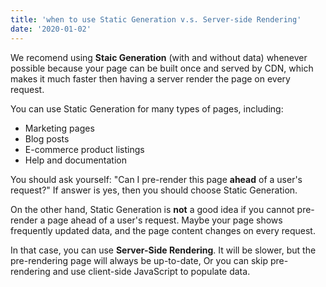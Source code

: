 ```yaml
---
title: 'when to use Static Generation v.s. Server-side Rendering'
date: '2020-01-02'
---
```


We recomend using **Staic Generation** (with and without data) whenever possible because your page can be built once and served by CDN, which makes it much faster then having a server render the page on every request.

You can use Static Generation for many types of pages, including:

- Marketing pages
- Blog posts
- E-commerce product listings
- Help and documentation

You should ask yourself: "Can I pre-render this page **ahead** of a user's request?" If answer is yes, then you should choose Static Generation.

On the other hand, Static Generation is **not** a good idea if you cannot pre-render a page ahead of a user's request. Maybe your page shows frequently updated data, and the page content changes on every request.

In that case, you can use **Server-Side Rendering**. It will be slower, but the pre-rendering page will always be up-to-date, Or you can skip pre-rendering and use client-side JavaScript to populate data.
